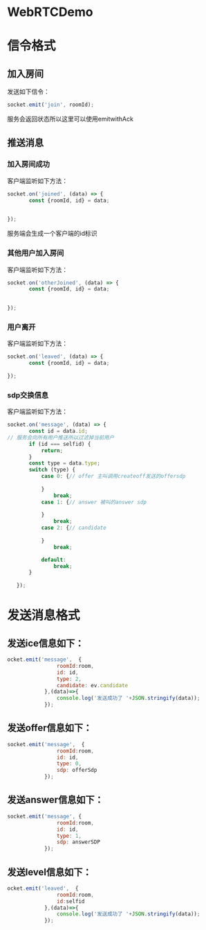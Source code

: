 # WebRTCDemo
# 信令格式 
## 加入房间
发送如下信令：
```js
socket.emit('join', roomId);
```
服务会返回状态所以这里可以使用emitwithAck
##  推送消息
 ### 加入房间成功
 客户端监听如下方法：
 ```js
socket.on('joined', (data) => {
        const {roomId, id} = data;
       

 });
 ```
服务端会生成一个客户端的id标识
### 其他用户加入房间
客户端监听如下方法：
 ```js
socket.on('otherJoined', (data) => {
        const {roomId, id} = data;
       

 });
 ```
### 用户离开
客户端监听如下方法：
 ```js
socket.on('leaved', (data) => {
        const {roomId, id} = data;
      
 });

 ```
### sdp交换信息
客户端监听如下方法：
 ```js
socket.on('message', (data) => {
        const id = data.id;
// 服务会向所有用户推送所以过滤掉当前用户
        if (id === selfid) {
            return;
        }
        const type = data.type;
        switch (type) {
            case 0: {// offer 主叫调用createoff发送的offersdp
               
            }
                break;
            case 1: {// answer 被叫的answer sdp
               
            }
                break;
            case 2: {// candidate
               
            }
                break;

            default:
                break;
        }
      
    });

 ```
# 发送消息格式
## 发送ice信息如下：
```js
ocket.emit('message',  {
                roomId:room,
                id: id,
                type: 2,
                candidate: ev.candidate
            },(data)=>{
                console.log('发送成功了 '+JSON.stringify(data));
            });
```
## 发送offer信息如下：
```js
socket.emit('message',  {
                roomId:room,
                id: id,
                type: 0,
                sdp: offerSdp
            });
```
## 发送answer信息如下：
```js
socket.emit('message', {
                roomId:room,
                id: id,
                type: 1,
                sdp: answerSDP
            });
```
## 发送level信息如下：
```js
ocket.emit('leaved',  {
                roomId:room,
                id:selfid
            },(data)=>{
                console.log('发送成功了 '+JSON.stringify(data));
            });
```
